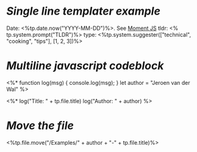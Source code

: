 # *Single line templater example*
Date: <%tp.date.now("YYYY-MM-DD")%>. See [Moment JS](https://momentjs.com/)
tldr: <% tp.system.prompt("TLDR")%>
type: <%tp.system.suggester(["technical", "cooking", "tips"], [1, 2, 3])%>

# *Multiline javascript codeblock*
<%* 
	function log(msg) { 
		console.log(msg); 
	} 
	let author = "Jeroen van der Wal"
%> 

<%* 
	log("Title: " + tp.file.title) 
	log("Author: " + author) 
%>

# *Move the file*
<%tp.file.move("/Examples/" + author + "-" + tp.file.title)%>
